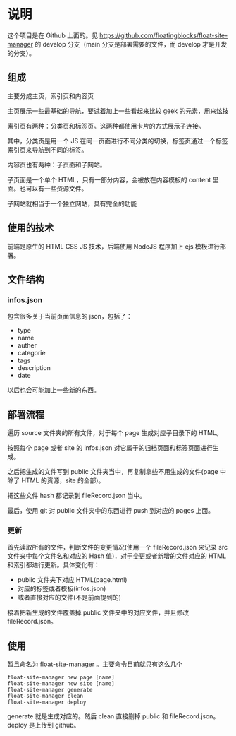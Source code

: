 # 说明

这个项目是在 Github 上面的。见 <https://github.com/floatingblocks/float-site-manager> 的 develop 分支（main 分支是部署需要的文件，而 develop 才是开发的分支）。

## 组成

主要分成主页，索引页和内容页

主页展示一些最基础的导航，要试着加上一些看起来比较 geek 的元素，用来炫技

索引页有两种：分类页和标签页。这两种都使用卡片的方式展示子连接。

其中，分类页是用一个 JS 在同一页面进行不同分类的切换，标签页通过一个标签索引页来导航到不同的标签。

内容页也有两种：子页面和子网站。

子页面是一个单个 HTML，只有一部分内容，会被放在内容模板的 content 里面。也可以有一些资源文件。

子网站就相当于一个独立网站，具有完全的功能

## 使用的技术

前端是原生的 HTML CSS JS 技术，后端使用 NodeJS 程序加上 ejs 模板进行部署。

## 文件结构

### infos.json

包含很多关于当前页面信息的 json，包括了：

- type
- name
- auther
- categorie
- tags
- description
- date

以后也会可能加上一些新的东西。

## 部署流程

遍历 source 文件夹的所有文件，对于每个 page 生成对应子目录下的 HTML。

按照每个 page 或者 site 的 infos.json 对它属于的归档页面和标签页面进行生成。

之后把生成的文件写到 public 文件夹当中，再复制拿些不用生成的文件(page 中除了 HTML 的资源，site 的全部)。

把这些文件 hash 都记录到 fileRecord.json 当中。

最后，使用 git 对 public 文件夹中的东西进行 push 到对应的 pages 上面。

### 更新

首先读取所有的文件，判断文件的变更情况(使用一个 fileRecord.json 来记录 src 文件夹中每个文件名和对应的 Hash 值)，对于变更或者新增的文件对应的 HTML 和索引都进行更新。具体变化有：

- public 文件夹下对应 HTML(page.html)
- 对应的标签或者模板(infos.json)
- 或者直接对应的文件(不是前面提到的)

接着把新生成的文件覆盖掉 public 文件夹中的对应文件，并且修改 fileRecord.json。

## 使用

暂且命名为 float-site-manager 。主要命令目前就只有这么几个

``` text
float-site-manager new page [name]
float-site-manager new site [name]
float-site-manager generate
float-site-manager clean
float-site-manager deploy
```

generate 就是生成对应的。然后 clean 直接删掉 public 和 fileRecord.json。deploy 是上传到 github。
